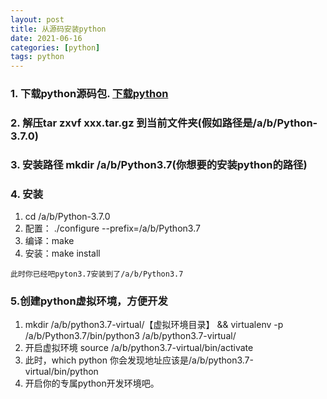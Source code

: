```yaml
---
layout: post
title: 从源码安装python
date: 2021-06-16
categories: [python]
tags: python
---
```


### 1. 下载python源码包. [下载python](https://www.python.org/downloads/source/)
### 2. 解压tar zxvf xxx.tar.gz 到当前文件夹(假如路径是/a/b/Python-3.7.0)
### 3. 安装路径 mkdir /a/b/Python3.7(你想要的安装python的路径)
### 4. 安装
1. cd /a/b/Python-3.7.0 
2. 配置： ./configure --prefix=/a/b/Python3.7
3. 编译：make
4. 安装：make install

```
此时你已经吧pyton3.7安装到了/a/b/Python3.7
```
### 5.创建python虚拟环境，方便开发
1. mkdir /a/b/python3.7-virtual/【虚拟环境目录】 && virtualenv -p /a/b/Python3.7/bin/python3 /a/b/python3.7-virtual/
2. 开启虚拟环境 source /a/b/python3.7-virtual/bin/activate
3. 此时，which python 你会发现地址应该是/a/b/python3.7-virtual/bin/python
4. 开启你的专属python开发环境吧。
